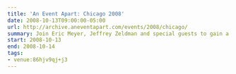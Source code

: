```yaml
---
title: 'An Event Apart: Chicago 2008'
date: 2008-10-13T09:00:00-05:00
url: http://archive.aneventapart.com/events/2008/chicago/
summary: Join Eric Meyer, Jeffrey Zeldman and special guests to gain a deeper understanding of web standards and emerging best practices. Be inspired by fresh ideas and new directions. Join the greatest minds and hottest talents in web design today.
start: 2008-10-13
end: 2008-10-14
tags:
- venue:86hjv9qj+j3
---
```


